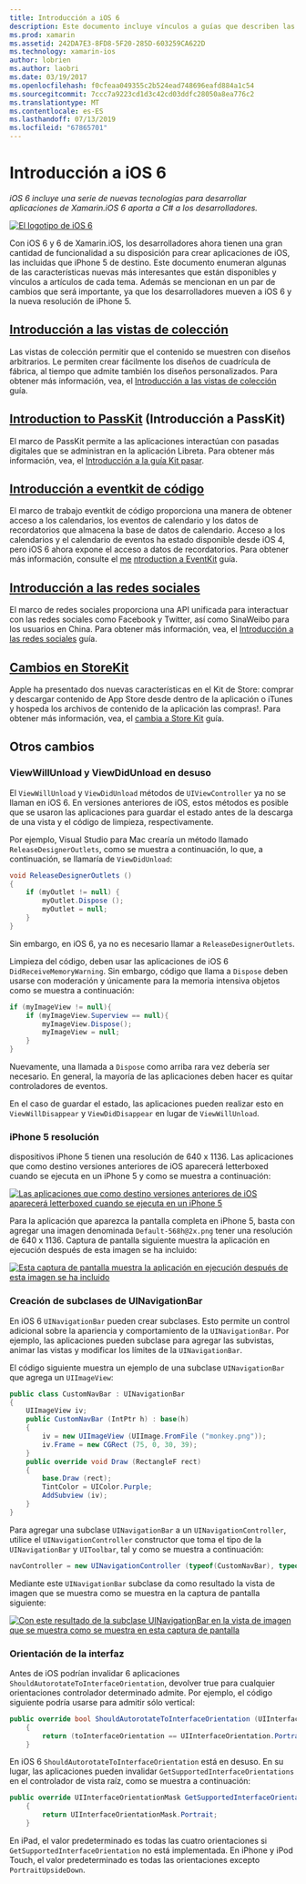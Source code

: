 ```yaml
---
title: Introducción a iOS 6
description: Este documento incluye vínculos a guías que describen las características introducidas en iOS 6. Las vistas de colección, PassKit, el marco de redes sociales, y los cambios en StoreKit se tratan.
ms.prod: xamarin
ms.assetid: 242DA7E3-8FD8-5F20-285D-603259CA622D
ms.technology: xamarin-ios
author: lobrien
ms.author: laobri
ms.date: 03/19/2017
ms.openlocfilehash: f0cfeaa049355c2b524ead748696eafd884a1c54
ms.sourcegitcommit: 7ccc7a9223cd1d3c42cd03ddfc28050a8ea776c2
ms.translationtype: MT
ms.contentlocale: es-ES
ms.lasthandoff: 07/13/2019
ms.locfileid: "67865701"
---
```

# <a name="introduction-to-ios-6"></a>Introducción a iOS 6

_iOS 6 incluye una serie de nuevas tecnologías para desarrollar aplicaciones de Xamarin.iOS 6 aporta a C# a los desarrolladores._

[![](images/ios6-large.jpg "El logotipo de iOS 6")](images/ios6-large.jpg#lightbox)

Con iOS 6 y 6 de Xamarin.iOS, los desarrolladores ahora tienen una gran cantidad de funcionalidad a su disposición para crear aplicaciones de iOS, las incluidas que iPhone 5 de destino.
Este documento enumeran algunas de las características nuevas más interesantes que están disponibles y vínculos a artículos de cada tema. Además se mencionan en un par de cambios que será importante, ya que los desarrolladores mueven a iOS 6 y la nueva resolución de iPhone 5.


## <a name="introduction-to-collection-viewsiosuser-interfacecontrolsuicollectionviewmd"></a>[Introducción a las vistas de colección](~/ios/user-interface/controls/uicollectionview.md)

Las vistas de colección permitir que el contenido se muestren con diseños arbitrarios. Le permiten crear fácilmente los diseños de cuadrícula de fábrica, al tiempo que admite también los diseños personalizados. Para obtener más información, vea, el [Introducción a las vistas de colección](~/ios/user-interface/controls/uicollectionview.md) [](~/ios/user-interface/controls/uicollectionview.md)guía.


## <a name="introduction-to-passkitiosplatformpasskitmd"></a>[Introduction to PassKit](~/ios/platform/passkit.md) (Introducción a PassKit)

El marco de PassKit permite a las aplicaciones interactúan con pasadas digitales que se administran en la aplicación Libreta. Para obtener más información, vea, el [Introducción a la guía Kit pasar](~/ios/platform/passkit.md).


## <a name="introduction-to-eventkitiosplatformeventkitmd"></a>[Introducción a eventkit de código](~/ios/platform/eventkit.md)

El marco de trabajo eventkit de código proporciona una manera de obtener acceso a los calendarios, los eventos de calendario y los datos de recordatorios que almacena la base de datos de calendario. Acceso a los calendarios y el calendario de eventos ha estado disponible desde iOS 4, pero iOS 6 ahora expone el acceso a datos de recordatorios. Para obtener más información, consulte el [me](~/ios/platform/eventkit.md) [ntroduction a EventKit](~/ios/platform/eventkit.md) guía.


## <a name="introduction-to-the-social-frameworkiosplatformsocial-frameworkmd"></a>[Introducción a las redes sociales](~/ios/platform/social-framework.md)

El marco de redes sociales proporciona una API unificada para interactuar con las redes sociales como Facebook y Twitter, así como SinaWeibo para los usuarios en China. Para obtener más información, vea, el [Introducción a las redes sociales](~/ios/platform/social-framework.md) guía.


## <a name="changes-to-storekitchanges-to-storekitmd"></a>[Cambios en StoreKit](changes-to-storekit.md)

Apple ha presentado dos nuevas características en el Kit de Store: comprar y descargar contenido de App Store desde dentro de la aplicación o iTunes y hospeda los archivos de contenido de la aplicación las compras!. Para obtener más información, vea, el [cambia a Store Kit](changes-to-storekit.md) guía.


## <a name="other-changes"></a>Otros cambios


### <a name="viewwillunload-and-viewdidunload-deprecated"></a>ViewWillUnload y ViewDidUnload en desuso

El `ViewWillUnload` y `ViewDidUnload` métodos de `UIViewController` ya no se llaman en iOS 6. En versiones anteriores de iOS, estos métodos es posible que se usaron las aplicaciones para guardar el estado antes de la descarga de una vista y el código de limpieza, respectivamente.

Por ejemplo, Visual Studio para Mac crearía un método llamado `ReleaseDesignerOutlets`, como se muestra a continuación, lo que, a continuación, se llamaría de `ViewDidUnload`:

```csharp
void ReleaseDesignerOutlets ()
{
    if (myOutlet != null) {
        myOutlet.Dispose ();
        myOutlet = null;
    }
}
```

Sin embargo, en iOS 6, ya no es necesario llamar a `ReleaseDesignerOutlets`.   
   
   
   
Limpieza del código, deben usar las aplicaciones de iOS 6 `DidReceiveMemoryWarning`. Sin embargo, código que llama a `Dispose` deben usarse con moderación y únicamente para la memoria intensiva objetos como se muestra a continuación:

```csharp
if (myImageView != null){
    if (myImageView.Superview == null){
        myImageView.Dispose();
        myImageView = null;
    }
}
```

Nuevamente, una llamada a `Dispose` como arriba rara vez debería ser necesario. En general, la mayoría de las aplicaciones deben hacer es quitar controladores de eventos.

En el caso de guardar el estado, las aplicaciones pueden realizar esto en `ViewWillDisappear` y `ViewDidDisappear` en lugar de `ViewWillUnload`.


### <a name="iphone-5-resolution"></a>iPhone 5 resolución

dispositivos iPhone 5 tienen una resolución de 640 x 1136. Las aplicaciones que como destino versiones anteriores de iOS aparecerá letterboxed cuando se ejecuta en un iPhone 5 y como se muestra a continuación:

 [![](images/01-letterboxed.png "Las aplicaciones que como destino versiones anteriores de iOS aparecerá letterboxed cuando se ejecuta en un iPhone 5")](images/01-letterboxed.png#lightbox)

Para la aplicación que aparezca la pantalla completa en iPhone 5, basta con agregar una imagen denominada `Default-568h@2x.png` tener una resolución de 640 x 1136. Captura de pantalla siguiente muestra la aplicación en ejecución después de esta imagen se ha incluido:

 [![](images/02-fullscreen.png "Esta captura de pantalla muestra la aplicación en ejecución después de esta imagen se ha incluido")](images/02-fullscreen.png#lightbox)

### <a name="subclassing-uinavigationbar"></a>Creación de subclases de UINavigationBar

En iOS 6 `UINavigationBar` pueden crear subclases. Esto permite un control adicional sobre la apariencia y comportamiento de la `UINavigationBar`. Por ejemplo, las aplicaciones pueden subclase para agregar las subvistas, animar las vistas y modificar los límites de la `UINavigationBar`.

El código siguiente muestra un ejemplo de una subclase `UINavigationBar` que agrega un `UIImageView`:

```csharp
public class CustomNavBar : UINavigationBar
{
    UIImageView iv;
    public CustomNavBar (IntPtr h) : base(h)
    {
        iv = new UIImageView (UIImage.FromFile ("monkey.png"));
        iv.Frame = new CGRect (75, 0, 30, 39);
    }
    public override void Draw (RectangleF rect)
    {
        base.Draw (rect);
        TintColor = UIColor.Purple;
        AddSubview (iv);
    }
}
```

Para agregar una subclase `UINavigationBar` a un `UINavigationController`, utilice el `UINavigationController` constructor que toma el tipo de la `UINavigationBar` y `UIToolbar`, tal y como se muestra a continuación:

```csharp
navController = new UINavigationController (typeof(CustomNavBar), typeof(UIToolbar));
```

Mediante este `UINavigationBar` subclase da como resultado la vista de imagen que se muestra como se muestra en la captura de pantalla siguiente:

 [![](images/03-navbar.png "Con este resultado de la subclase UINavigationBar en la vista de imagen que se muestra como se muestra en esta captura de pantalla")](images/03-navbar.png#lightbox)

### <a name="interface-orientation"></a>Orientación de la interfaz

Antes de iOS podrían invalidar 6 aplicaciones `ShouldAutorotateToInterfaceOrientation`, devolver true para cualquier orientaciones controlador determinado admite. Por ejemplo, el código siguiente podría usarse para admitir sólo vertical:

```csharp
public override bool ShouldAutorotateToInterfaceOrientation (UIInterfaceOrientation toInterfaceOrientation)
    {
        return (toInterfaceOrientation == UIInterfaceOrientation.Portrait);
    }
```

En iOS 6 `ShouldAutorotateToInterfaceOrientation` está en desuso.
En su lugar, las aplicaciones pueden invalidar `GetSupportedInterfaceOrientations` en el controlador de vista raíz, como se muestra a continuación:

```csharp
public override UIInterfaceOrientationMask GetSupportedInterfaceOrientations ()
    {
        return UIInterfaceOrientationMask.Portrait;
    }
```

En iPad, el valor predeterminado es todas las cuatro orientaciones si `GetSupportedInterfaceOrientation` no está implementada. En iPhone y iPod Touch, el valor predeterminado es todas las orientaciones excepto `PortraitUpsideDown`.
